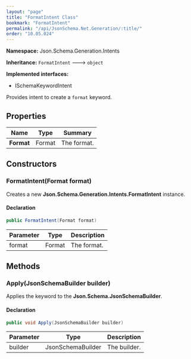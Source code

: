 ```yaml
---
layout: "page"
title: "FormatIntent Class"
bookmark: "FormatIntent"
permalink: "/api/JsonSchema.Net.Generation/:title/"
order: "10.05.024"
---
```

**Namespace:** Json.Schema.Generation.Intents

**Inheritance:**
`FormatIntent`
 🡒 
`object`

**Implemented interfaces:**

- ISchemaKeywordIntent

Provides intent to create a `format` keyword.

## Properties

| Name | Type | Summary |
|---|---|---|
| **Format** | Format | The format. |

## Constructors

### FormatIntent(Format format)

Creates a new **Json.Schema.Generation.Intents.FormatIntent** instance.

#### Declaration

```c#
public FormatIntent(Format format)
```

| Parameter | Type | Description |
|---|---|---|
| format | Format | The format. |


## Methods

### Apply(JsonSchemaBuilder builder)

Applies the keyword to the **Json.Schema.JsonSchemaBuilder**.

#### Declaration

```c#
public void Apply(JsonSchemaBuilder builder)
```

| Parameter | Type | Description |
|---|---|---|
| builder | JsonSchemaBuilder | The builder. |


